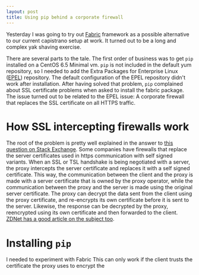 ```yaml
---
layout: post
title: Using pip behind a corporate firewall
---
```


Yesterday I was going to try out [Fabric][1] framework as a possible alternative to our current capistrano setup at work. It turned out to be a long and complex yak shaving exercise.

There are several parts to the tale. The first order of business was to get `pip` installed on a CentOS 6.5 Minimal vm. `pip` is not included in the default yum repository, so I needed to add the Extra Packages for Enterprise Linux ([EPEL][2]) repository. The default configuration of the EPEL repository didn't work after installation. After having solved that problem, `pip` complained about SSL certificate problems when asked to install the fabric package. The issue turned out to be related to the EPEL issue: A corporate firewall that replaces the SSL certificate on all HTTPS traffic.

How SSL intercepting firewalls work
===================================
The root of the problem is pretty well explained in the answer to [this question on Stack Exchange][3]. Some companies have firewalls that replace the server certificates used in https communication with self signed variants. When an SSL or TSL handshake is being negotiated with a server, the proxy intercepts the server certificate and replaces it with a self signed certificate. This way, the communication between the client and the proxy is made with a server certificate that is owned by the proxy operator, while the communication between the proxy and the server is made using the original server certificate.
The proxy can decrypt the data sent from the client using the proxy certificate, and re-encrypts its own certificate before it is sent to the server. Likewise, the response can be decrypted by the proxy, reencrypted using its own certificate and then forwarded to the client. [ZDNet has a good article on the subject too][4].

Installing `pip`
================

I needed to experiment with Fabric
This can only work if the client trusts the certificate the proxy uses to encrypt the




[1]: http://www.fabfile.org/
[2]: https://fedoraproject.org/wiki/EPEL
[3]: http://security.stackexchange.com/questions/3778/getting-self-signed-ssl-certificates-for-all-https-connections-made-from-some-pr
[4]: http://www.zdnet.com/article/how-the-nsa-and-your-boss-can-intercept-and-break-ssl/